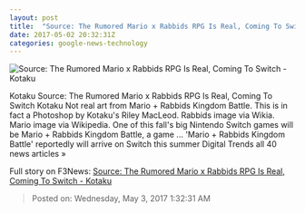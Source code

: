 ```yaml
---
layout: post
title:  "Source: The Rumored Mario x Rabbids RPG Is Real, Coming To Switch - Kotaku"
date: 2017-05-02 20:32:31Z
categories: google-news-technology
---
```


![Source: The Rumored Mario x Rabbids RPG Is Real, Coming To Switch - Kotaku](https://i.kinja-img.com/gawker-media/image/upload/s--hHuzbxAL--/c_fill,fl_progressive,g_center,h_450,q_80,w_800/apvrtvchfzkfy0os43y0.jpg)

Kotaku Source: The Rumored Mario x Rabbids RPG Is Real, Coming To Switch Kotaku Not real art from Mario + Rabbids Kingdom Battle. This is in fact a Photoshop by Kotaku's Riley MacLeod. Rabbids image via Wikia. Mario image via Wikipedia. One of this fall's big Nintendo Switch games will be Mario + Rabbids Kingdom Battle, a game ... 'Mario + Rabbids Kingdom Battle' reportedly will arrive on Switch this summer Digital Trends all 40 news articles »


Full story on F3News: [Source: The Rumored Mario x Rabbids RPG Is Real, Coming To Switch - Kotaku](http://www.f3nws.com/n/qfggEH)

> Posted on: Wednesday, May 3, 2017 1:32:31 AM
